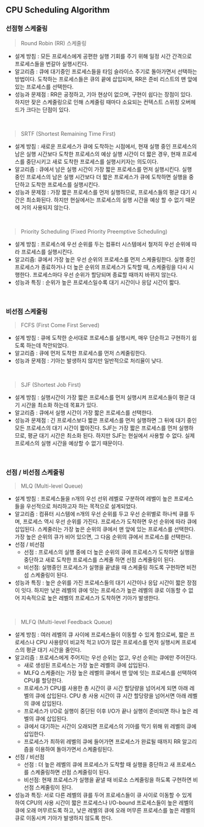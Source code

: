 ## CPU Scheduling Algorithm

### 선점형 스케줄링

> Round Robin (RR) 스케줄링

* 설계 방침 : 모든 프로세스에게 공편한 실행 기회를 주기 위해 일정 시간 간격으로 프로세스들을 번갈아 실행시킨다.
* 알고리즘 : 큐에 대기중인 프로세스들을 타임 슬라이스 주기로 돌아가면서 선택하는 방법이다. 도착하는 프로세스들은 큐의 끝에 삽입되며, RR은 준비 리스트의 맨 앞에 있는 프로세스를 선택한다.
* 성능과 문제점 : RR은 공정하고, 기아 현상이 없으며, 구현이 쉽다는 장점이 있다. 하지만 잦은 스케줄링으로 인해 스케줄링 때마다 소요되는 컨텍스트 스위칭 오버헤드가 크다는 단점이 있다.



<br>

> SRTF (Shortest Remaining Time First)

* 설계 방침 : 새로운 프로세스가 큐에 도착하는 시점에서, 현재 실행 중인 프로세스의 남은 실행 시간보다 도착한 프로세스의 예상 실행 시간이 더 짧은 경우, 현재 프로세스를 중단시키고 새로 도착한 프로세스를 실행시키자는 의도이다.
* 알고리즘 : 큐에서 남은 실행 시간이 가장 짧은 프로세스를 먼저 실행시킨다. 실행 중인 프로세스의 남은 실행 시간보다 더 짧은 프로세스가 큐에 도착하면 실행을 중단하고 도착한 프로세스를 실행시킨다.
* 성능과 문제점 : 가장 짧은 프로세스를 먼저 실행하므로, 프로세스들의 평균 대기 시간은 최소화된다. 하지만  현실에서는 프로세스의 실행 시간을 예상 할 수 없기 때문에  거의 사용되지 않는다.



<br>

> Priority Scheduling (Fixed Priority Preemptive Scheduling)

* 설계 방침 : 프로세스에 우선 순위를 두는 컴퓨터 시스템에서 철저히 우선 순위에 따라 프로세스를 실행시킨다.
* 알고리즘: 큐에서 가장 높은 우선 순위의 프로세스를 먼저 스케줄링한다. 실행 중인 프로세스가 종료하거나 더 높은 순위의 프로세스가 도착할 때, 스케줄링을 다시 시행한다. 프로세스마다 우선 순위가 할당되며 종료할 때까지 바뀌지 않는다.
* 성능과 특징 : 순위가 높은 프로세스일수록 대기 시간이나 응답 시간이 짧다.



<br>

### 비선점 스케줄링

> FCFS (First Come First Served)

* 설계 방침 : 큐에 도착한 순서대로 프로세스를 실행시켜, 매우 단순하고 구현하기 쉽도록 하는데 착안되었다.
* 알고리즘 : 큐에 먼저 도착한 프로세스를 먼저 스케줄링한다.
* 성능과 문제점 : 기아는 발생하지 않지만 일반적으로 처리율이 낮다.



<br>

> SJF (Shortest Job First)

* 설계 방침 : 실행시간이 가장 짧은 프로세스를 먼저 실행시켜 프로세스들이 평균 대기 시간을 최소화 하는데 목표가 있다.
* 알고리즘 : 큐에서 실행 시간이 가장 짧은 프로세스를 선택한다.
* 성능과 문제점 : 긴 프로세스보다 짧은 프로세스를 먼저 실행하면 그 뒤에 대기 중인 모든 프로세스의 대기 시간이 짧아진다. SJF는 가장 짧은 프로세스를 먼저 실행하므로, 평균 대기 시간은 최소화 된다. 하지만 SJF는 현실에서 사용할 수 없다. 실제 프로세스의 실행 시간을 예상할 수 없기 때문이다.



<br>

### 선점 / 비선점 스케줄링

> MLQ (Multi-level Queue)

* 설계 방침 : 프로세스들을 n개의 우선 선위 레벨로 구분하여 레벨이 높은 프로세스들을 우선적으로 처리하고자 하는 목적으로 설계되었다.
* 알고리즘 : 컴퓨터 시스템에 n개의 우선 순위를 두고 우선 순위별로 하나씩 큐를 두며, 프로세스 역시 우선 순위를 가진다. 프로세스가 도착하면 우선 순위에 따라 큐에 삽입된다. 스케줄러는 가장 높은 순위의 큐에서 맨 앞에 있는 프로세스를 선택한다. 가장 높은 순위의 큐가 비어 있으면, 그 다음 순위의 큐에서 프로세스를 선택한다.
* 선점 / 비선점
  * 선점 : 프로세스의 실행 중에 더 높은 순위의 큐에 프로세스가 도착하면 실행을 중단하고 새로 도착한 프로세스를 스케줄 하면 선점 스케줄링이 된다.
  * 비선점: 실행중인 프로세스가 실행을 끝냈을 때 스케줄링 하도록 구현하면 비전섬 스케줄링이 된다.
* 성능과 특징 : 높은 순위를 가진 프로세스들의 대기 시간이나 응답 시간이 짧은 장점이 잇다. 하지만 낮은 레벨의 큐에 잇는 프로세스가 높은 레벨의 큐로 이동할 수 없어 지속적으로 높은 레벨의 프로세스가 도착하면 기아가 발생한다.

<br>

> MLFQ (Multi-level Feedback Queue)

* 설계 방침 : 여러 레벨의 큐 사이에 프로세스들이 이동할 수 있게 함으로써, 짧은 프로세스나 CPU 사용량이 비교적 적고 I/O가 많은 프로세스를 먼저 실행시켜 프로세스의 평균 대기 시간을 줄인다.
* 알고리즘 : 프로세스에게 주어지는 우선 순위는 없고, 우선 순위는 큐에만 주어진다.
  * 새로 생성된 프로세스는 가장 높은 레벨의 큐에 삽입된다.
  * MLFQ 스케줄러는 가장 높은 레벨의 큐에서 맨 앞에 잇는 프로세스를 선택하여 CPU를 할당한다.
  * 프로세스가 CPU를 사용한 총 시간이 큐 시간 할당량을 넘어서게 되면 아래 레벨의 큐에 삽입된다. CPU 총 사용 시간이 큐 시간 할당량을 넘어서면 아래 레벨의 큐에 삽입된다.
  * 프로세스가 I/O로 실행이 중단된 이후 I/O가 끝나 실행이 준비되면 하나 높은 레벨의 큐에 삽입된다.
  * 큐에서 대기하는 시간이 오래되면 프로세스의 기아를 막기 위해 위 레벨의 큐에 삽입한다.
  * 프로세스가 최하위 레벨의 큐에 들어가면 프로세스가 완료될 때까지 RR 알고리즘을 이용하여 돌아가면서 스케줄링된다.
* 선점 / 비선점
  * 선점 : 더 높은 레벨의 큐에 프로세스가 도착할 때 실행을 중단하고 새 프로세스를 스케줄링하면 선점 스케줄링이 된다.
  * 비선점: 현재 프로세스가 실행을 끝낼 때 비로소 스케줄링을 하도록 구현하면 비선점 스케줄링이 된다.
* 성능과 특징: 서로 다른 레벨의 큐를 두어 프로세스들이 큐 사이로 이동할 수 있게 하여 CPU의 사용 시간이 짧은 프로세스나 I/O-bound 프로세스들이 높은 레벨의 큐에 오래 머무르도록 하고, 낮은 레벨의 큐에 오래 머무른 프로세스를 높은 레벨의 큐로 이동시켜 기아가 발생하지 않도록 한다. 